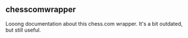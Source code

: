 ## chesscomwrapper 
Looong documentation about this chess.com wrapper. It's a bit outdated, but still useful.